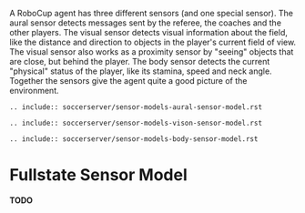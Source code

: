 A RoboCup agent has three different sensors (and one special sensor).
The aural sensor detects messages sent by the referee, the coaches and the
other players.
The visual sensor detects visual information about the field, like the
distance and direction to objects in the player's current field of
view. The visual sensor also works as a proximity sensor by "seeing"
objects that are close, but behind the player.
The body sensor detects the current "physical" status of the player, like
its stamina, speed and neck angle.
Together the sensors give the agent quite a good picture of the environment.

```{eval-rst}
.. include:: soccerserver/sensor-models-aural-sensor-model.rst
```

```{eval-rst}
.. include:: soccerserver/sensor-models-vison-sensor-model.rst
```

```{eval-rst}
.. include:: soccerserver/sensor-models-body-sensor-model.rst
```

# Fullstate Sensor Model

**TODO**
